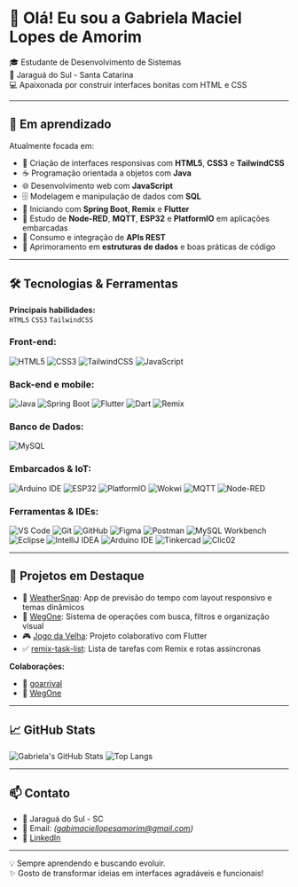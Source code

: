# 👋 Olá! Eu sou a Gabriela Maciel Lopes de Amorim

🎓 Estudante de Desenvolvimento de Sistemas  
📍 Jaraguá do Sul - Santa Catarina  
💻 Apaixonada por construir interfaces bonitas com HTML e CSS

---

## 🚀 Em aprendizado

Atualmente focada em:

- 🎨 Criação de interfaces responsivas com **HTML5**, **CSS3** e **TailwindCSS**
- ☕ Programação orientada a objetos com **Java**
- 🌐 Desenvolvimento web com **JavaScript**
- 🗄️ Modelagem e manipulação de dados com **SQL**
- 📲 Iniciando com **Spring Boot**, **Remix** e **Flutter**
- 📡 Estudo de **Node-RED**, **MQTT**, **ESP32** e **PlatformIO** em aplicações embarcadas
- 🔗 Consumo e integração de **APIs REST**
- 🧠 Aprimoramento em **estruturas de dados** e boas práticas de código

---

## 🛠️ Tecnologias & Ferramentas

**Principais habilidades:**  
`HTML5` `CSS3` `TailwindCSS`

### Front-end:
![HTML5](https://img.shields.io/badge/HTML5-E34F26?logo=html5&logoColor=white)
![CSS3](https://img.shields.io/badge/CSS3-1572B6?logo=css3&logoColor=white)
![TailwindCSS](https://img.shields.io/badge/TailwindCSS-38B2AC?logo=tailwind-css&logoColor=white)
![JavaScript](https://img.shields.io/badge/JavaScript-F7DF1E?logo=javascript&logoColor=black)

### Back-end e mobile:
![Java](https://img.shields.io/badge/Java-ED8B00?logo=openjdk&logoColor=white)
![Spring Boot](https://img.shields.io/badge/Spring%20Boot-6DB33F?logo=spring-boot&logoColor=white)
![Flutter](https://img.shields.io/badge/Flutter-02569B?logo=flutter&logoColor=white)
![Dart](https://img.shields.io/badge/Dart-0175C2?logo=dart&logoColor=white)
![Remix](https://img.shields.io/badge/Remix-000000?logo=remix&logoColor=white)

### Banco de Dados:
![MySQL](https://img.shields.io/badge/MySQL-4479A1?logo=mysql&logoColor=white)

### Embarcados & IoT:
![Arduino IDE](https://img.shields.io/badge/Arduino_IDE-00979D?logo=arduino&logoColor=white)
![ESP32](https://img.shields.io/badge/ESP32-333333?logo=espressif&logoColor=white)
![PlatformIO](https://img.shields.io/badge/PlatformIO-F6821F?logo=platformio&logoColor=white)
![Wokwi](https://img.shields.io/badge/Wokwi-00B894?logo=wokwi&logoColor=white)
![MQTT](https://img.shields.io/badge/MQTT-660066?logo=mqtt&logoColor=white)
![Node-RED](https://img.shields.io/badge/Node--RED-8F0000?logo=nodered&logoColor=white)

### Ferramentas & IDEs:
![VS Code](https://img.shields.io/badge/VS%20Code-007ACC?logo=visual-studio-code&logoColor=white)
![Git](https://img.shields.io/badge/Git-F05032?logo=git&logoColor=white)
![GitHub](https://img.shields.io/badge/GitHub-181717?logo=github&logoColor=white)
![Figma](https://img.shields.io/badge/Figma-F24E1E?logo=figma&logoColor=white)
![Postman](https://img.shields.io/badge/Postman-FF6C37?logo=postman&logoColor=white)
![MySQL Workbench](https://img.shields.io/badge/MySQL%20Workbench-00758F?logo=mysql&logoColor=white)
![Eclipse](https://img.shields.io/badge/Eclipse-2C2255?logo=eclipse&logoColor=white)
![IntelliJ IDEA](https://img.shields.io/badge/IntelliJ%20IDEA-000000?logo=intellij-idea&logoColor=white)
![Arduino IDE](https://img.shields.io/badge/Arduino_IDE-00979D?logo=arduino&logoColor=white)
![Tinkercad](https://img.shields.io/badge/Tinkercad-FF9700?logo=autodesk&logoColor=white)
![Clic02](https://img.shields.io/badge/Clic02-A9A9A9?logo=siemens&logoColor=white)

---

## 📂 Projetos em Destaque

- 🎨 [WeatherSnap](https://github.com/gabrielamamorim/WeatherSnap): App de previsão do tempo com layout responsivo e temas dinâmicos
- 📁 [WegOne](https://github.com/gabrielamamorim/WegOne): Sistema de operações com busca, filtros e organização visual
- 🎮 [Jogo da Velha](https://github.com/gabrielamamorim/Jogo-da-Velha): Projeto colaborativo com Flutter
- ✅ [remix-task-list](https://github.com/gabrielamamorim/remix-task-list): Lista de tarefas com Remix e rotas assíncronas

**Colaborações:**
- 🤝 [goarrival](https://github.com/gabrielamamorim/goarrival)
- 🤝 [WegOne](https://github.com/gabrielamamorim/WegOne)


---

## 📈 GitHub Stats

![Gabriela's GitHub Stats](https://github-readme-stats.vercel.app/api?username=gabrielamamorim&show_icons=true&theme=tokyonight)
![Top Langs](https://github-readme-stats.vercel.app/api/top-langs/?username=gabrielamamorim&layout=compact&theme=tokyonight)

---

## 📫 Contato

- 📍 Jaraguá do Sul - SC  
- 📧 Email: *(gabimaciellopesamorim@gmail.com)*  
- 🔗 [LinkedIn](https://www.linkedin.com/in/gabriela-maciel-lopes-de-amorim-8b1522258/)

---

💡 Sempre aprendendo e buscando evoluir.  
✨ Gosto de transformar ideias em interfaces agradáveis e funcionais!
